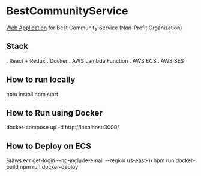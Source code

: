 # BestCommunityService
[Web Application](http://bcs.kirangautam.com) for Best Community Service (Non-Profit Organization)

## Stack
. React + Redux
. Docker
. AWS Lambda Function
. AWS ECS
. AWS SES

## How to run locally
npm install
npm start

## How to Run using Docker
docker-compose up -d 
http://localhost:3000/

## How to Deploy on ECS
$(aws ecr get-login --no-include-email --region us-east-1)
npm run docker-build
npm run docker-deploy



